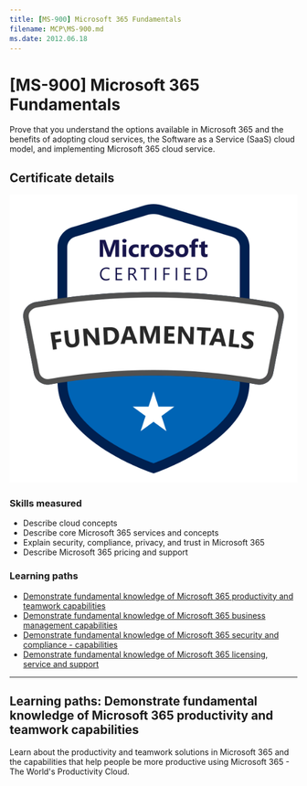 ```yaml
---
title: [MS-900] Microsoft 365 Fundamentals
filename: MCP\MS-900.md
ms.date: 2012.06.18
---
```


# [MS-900] Microsoft 365 Fundamentals

Prove that you understand the options available in Microsoft 365 and the benefits of adopting cloud services, the Software as a Service (SaaS) cloud model, and implementing Microsoft 365 cloud service.

## Certificate details

![microsoft-certified-fundamentals-badge](https://github.com/kj-park/tech/blob/main/MCP/.media/microsoft-certified-fundamentals-badge.svg?raw=true)

### Skills measured

- Describe cloud concepts
- Describe core Microsoft 365 services and concepts
- Explain security, compliance, privacy, and trust in Microsoft 365
- Describe Microsoft 365 pricing and support

### Learning paths

- [Demonstrate fundamental knowledge of Microsoft 365 productivity and teamwork capabilities](https://docs.microsoft.com/en-us/learn/paths/m365-productivity-teamwork-solutions/)
- [Demonstrate fundamental knowledge of Microsoft 365 business management capabilities](https://docs.microsoft.com/en-us/learn/paths/m365-business-management-solutions/)
- [Demonstrate fundamental knowledge of Microsoft 365 security and compliance - capabilities](https://docs.microsoft.com/en-us/learn/paths/m365-security-compliance-capabilities/)
- [Demonstrate fundamental knowledge of Microsoft 365 licensing, service and support](https://docs.microsoft.com/en-us/learn/paths/m365-licensing-service-support/)

---

## Learning paths: Demonstrate fundamental knowledge of Microsoft 365 productivity and teamwork capabilities

Learn about the productivity and teamwork solutions in Microsoft 365 and the capabilities that help people be more productive using Microsoft 365 - The World's Productivity Cloud.
